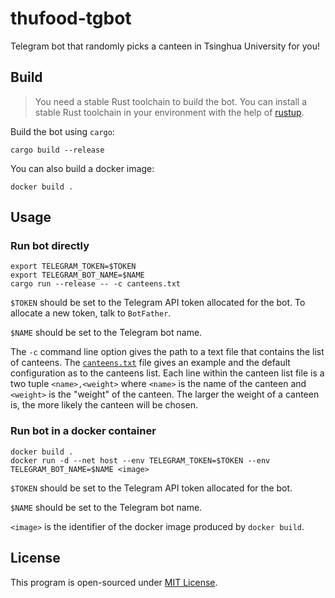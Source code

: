 # thufood-tgbot

Telegram bot that randomly picks a canteen in Tsinghua University for you!

## Build

> You need a stable Rust toolchain to build the bot. You can install a stable Rust toolchain in your
environment with the help of [rustup](https://rustup.rs/).

Build the bot using `cargo`:

```shell
cargo build --release
```

You can also build a docker image:

```shell
docker build .
```

## Usage

### Run bot directly

```shell
export TELEGRAM_TOKEN=$TOKEN
export TELEGRAM_BOT_NAME=$NAME
cargo run --release -- -c canteens.txt
```

`$TOKEN` should be set to the Telegram API token allocated for the bot. To allocate a new token,
talk to `BotFather`.

`$NAME` should be set to the Telegram bot name.

The `-c` command line option gives the path to a text file that contains the list of canteens. The
[`canteens.txt`](./canteens.txt) file gives an example and the default configuration as to the 
canteens list. Each line within the canteen list file is a two tuple `<name>,<weight>` where 
`<name>` is the name of the canteen and `<weight>` is the "weight" of the canteen. The larger the
weight of a canteen is, the more likely the canteen will be chosen.

### Run bot in a docker container

```shell
docker build .
docker run -d --net host --env TELEGRAM_TOKEN=$TOKEN --env TELEGRAM_BOT_NAME=$NAME <image>
```

`$TOKEN` should be set to the Telegram API token allocated for the bot.

`$NAME` should be set to the Telegram bot name.

`<image>` is the identifier of the docker image produced by `docker build`.

## License

This program is open-sourced under [MIT License](./LICENSE).

